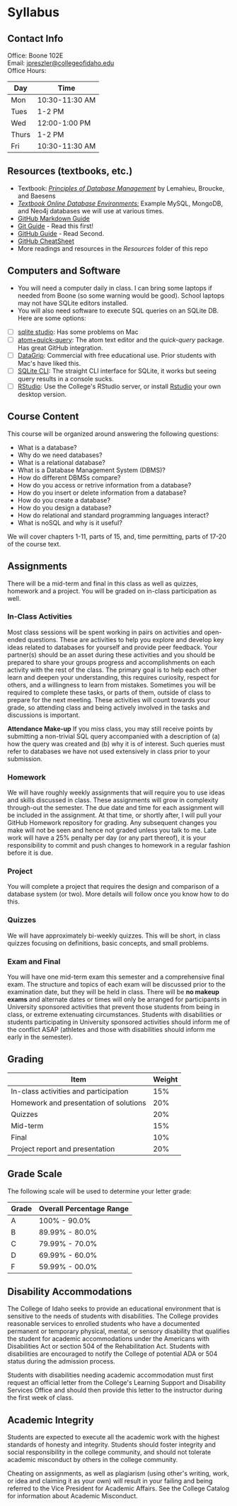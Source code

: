 # Syllabus

## Contact Info
Office: Boone 102E<br>
Email: jpreszler@collegeofidaho.edu <br>
Office Hours:<br>

Day | Time
----|-----
Mon | 10:30-11:30 AM
Tues| 1-2 PM
Wed | 12:00-1:00 PM
Thurs| 1-2 PM
Fri | 10:30-11:30 AM

## Resources (textbooks, etc.)
 * Textbook: [*Principles of Database Management*](https://www.amazon.com/Principles-Database-Management-Practical-Analyzing/dp/1107186129/) by Lemahieu, Broucke, and Baesens
 * [*Textbook Online Database Environments:*](https://www.pdbmbook.com/playground) Example MySQL, MongoDB, and Neo4j databases we will use at various times.
 * [GitHub Markdown Guide](https://guides.github.com/features/mastering-markdown/)
 * [Git Guide](http://rogerdudler.github.io/git-guide/) - Read this first!
 * [GitHub Guide](https://guides.github.com/introduction/git-handbook/) - Read Second.
 * [GitHub CheatSheet](https://education.github.com/git-cheat-sheet-education.pdf)
 * More readings and resources in the *Resources* folder of this repo

## Computers and Software
 * You will need a computer daily in class. I can bring some laptops if needed from Boone (so some warning would be good). School laptops may not have SQLite editors installed.
 * You will also need software to execute SQL queries on an SQLite DB. Here are some options:<br>
  - [ ] [sqlite studio](http://sqlitestudio.pl/): Has some problems on Mac
  - [ ] [atom+quick-query](https://atom.io): The atom text editor and the *quick-query* package. Has great GitHub integration.
  - [ ] [DataGrip](https://www.jetbrains.com/datagrip/): Commercial with free educational use. Prior students with Mac's have liked this.
  - [ ] [SQLite CLI](): The straight CLI interface for SQLite, it works but seeing query results in a console sucks.
  - [ ] [RStudio](https://rstudio.collegeofidaho.edu): Use the College's RStudio server, or install [Rstudio](https://www.rstudio.com) your own desktop version.

## Course Content
This course will be organized around answering the following questions:

* What is a database?
* Why do we need databases?
* What is a relational database?
* What is a Database Management System (DBMS)?
* How do different DBMSs compare?
* How do you access or retrive information from a database?
* How do you insert or delete information from a database?
* How do you create a database?
* How do you design a database?
* How do relational and standard programming languages interact?
* What is noSQL and why is it useful?

We will cover chapters 1-11, parts of 15, and, time permitting, parts of 17-20 of the course text.

## Assignments
There will be a mid-term and final in this class as well as quizzes, homework and a project. You will be graded on in-class participation as well.

### In-Class Activities
Most class sessions will be spent working in pairs on activities and open-ended questions. These are activities to help you explore and develop key ideas related to databases for yourself and provide peer feedback. Your partner(s) should be an asset during these activities and you should be prepared to share your groups progress and accomplishments on each activity with the rest of the class. The primary goal is to help each other learn and deepen your understanding, this requires curiosity, respect for others, and a willingness to learn from mistakes. Sometimes you will be required to complete these tasks, or parts of them, outside of class to prepare for the next meeting. These activities will count towards your grade, so attending class and being actively involved in the tasks and discussions is important.

**Attendance Make-up** If you miss class, you may still receive points by submitting a non-trivial SQL query accompanied with a description of (a) how the query was created and (b) why it is of interest. Such queries must refer to databases we have not used extensively in class prior to your submission.

### Homework
We will have roughly weekly assignments that will require you to use ideas and skills discussed in class.  These assignments will grow in complexity through-out the semester. The due date and time for each assignment will be included in the assignment. At that time, or shortly after, I will pull your GitHub Homework repository for grading. Any subsequent changes you make will not be seen and hence not graded unless you talk to me. Late work will have a $25\%$ penalty per day (or any part thereof), it is your responsibility to commit and push changes to homework in a regular fashion before it is due.

### Project
You will complete a project that requires the design and comparison of a database system (or two). More details will follow once you know how to do this.

### Quizzes
 We will have approximately bi-weekly quizzes. This will be short, in class quizzes focusing on definitions, basic concepts, and small problems.

### Exam and Final
 You will have one mid-term exam this semester and a comprehensive
final exam. The structure and topics of each
exam will be discussed prior to the examination date, but they will be
held in class. There will be **no makeup exams** and alternate
dates or times
will only be arranged for participants in University sponsored
activities that prevent those students from being in class, or extreme
extenuating circumstances. Students with disabilities or students
participating in University sponsored activities should inform
me of the conflict ASAP (athletes and those with disabilities should
inform me early in the semester).

## Grading

Item | Weight
-----|-------
In-class activities and participation | 15%
Homework and presentation of solutions | 20%
Quizzes | 20%
Mid-term | 15%
Final | 10%
Project report and presentation | 20%

## Grade Scale
The following scale will be used to determine your letter grade:<br>

Grade | Overall Percentage Range
------|--------------------
A     | 100% - 90.0%
B     | 89.99% - 80.0%
C     | 79.99% - 70.0%
D     | 69.99% - 60.0%
F     | 59.99% - 00.0%


## Disability Accommodations
The College of Idaho seeks to provide an educational environment that is sensitive to the needs of students with disabilities. The College provides reasonable services to enrolled students who have a documented permanent or temporary physical, mental, or sensory disability that qualifies the student for academic accommodations under the Americans with Disabilities Act or section 504 of the Rehabilitation Act. Students with disabilities are encouraged to notify the College of potential ADA or 504 status during the admission process.

Students with disabilities needing academic accommodation must first request an official letter from the College's Learning Support and Disability Services Office and should then provide this letter to the instructor during the first week of class.

## Academic Integrity
Students are expected to execute all the academic work with the highest standards of honesty and integrity. Students should foster integrity and social responsibility in the college community, and should not tolerate academic misconduct by others in the college community.

Cheating on assignments, as well as plagiarism (using other's writing, work, or idea and claiming it as your own) will result in your failing and being referred to the Vice President for Academic Affairs. See the College Catalog for information about Academic Misconduct.
